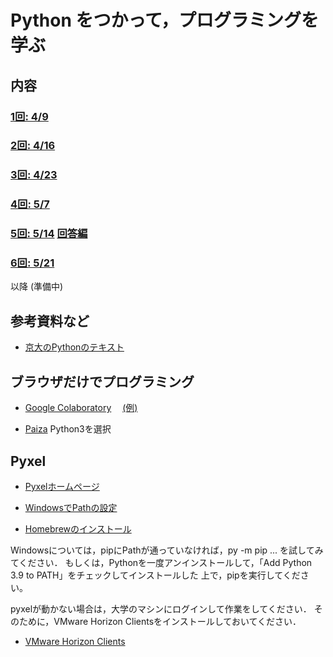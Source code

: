 # Python をつかって，プログラミングを学ぶ


## 内容

### [1回: 4/9](c01.asciidoc)

### [2回: 4/16](c02.asciidoc)

### [3回: 4/23](c03.asciidoc)

### [4回: 5/7](c04.asciidoc)

### [5回: 5/14](c05.asciidoc) [回答編](c05_ans.asciidoc)

### [6回: 5/21](c06.asciidoc)

以降 (準備中)

## 参考資料など

- [京大のPythonのテキスト](http://hdl.handle.net/2433/245698)

## ブラウザだけでプログラミング

- [Google Colaboratory](https://colab.research.google.com/)　
[(例)](https://colab.research.google.com/drive/1FRPJYCoxy4X1ifzwCRn3JtGCa9ROIfDP)

- [Paiza](https://paiza.io/) Python3を選択

## Pyxel

- [Pyxelホームページ](https://github.com/kitao/pyxel/blob/master/README.ja.md)

- [WindowsでPathの設定](https://www.javadrive.jp/python/install/index3.html)

- [Homebrewのインストール](https://qiita.com/zaburo/items/29fe23c1ceb6056109fd)

Windowsについては，pipにPathが通っていなければ，py -m pip ... を試してみてください．
もしくは，Pythonを一度アンインストールして，「Add Python 3.9 to PATH」をチェックしてインストールした
上で，pipを実行してください。

pyxelが動かない場合は，大学のマシンにログインして作業をしてください．
そのために，VMware Horizon Clientsをインストールしておいてください．

- [VMware Horizon Clients](https://my.vmware.com/jp/web/vmware/downloads/info/slug/desktop_end_user_computing/vmware_horizon_clients/horizon_7_5_0)
